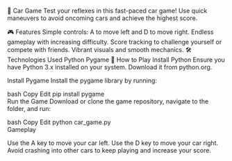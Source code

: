 🚗 Car Game
Test your reflexes in this fast-paced car game! Use quick maneuvers to avoid oncoming cars and achieve the highest score.

🎮 Features
Simple controls: A to move left and D to move right.
Endless gameplay with increasing difficulty.
Score tracking to challenge yourself or compete with friends.
Vibrant visuals and smooth mechanics.
🛠️ Technologies Used
Python
Pygame
🚀 How to Play
Install Python
Ensure you have Python 3.x installed on your system. Download it from python.org.

Install Pygame
Install the pygame library by running:

bash
Copy
Edit
pip install pygame  
Run the Game
Download or clone the game repository, navigate to the folder, and run:

bash
Copy
Edit
python car_game.py  
Gameplay

Use the A key to move your car left.
Use the D key to move your car right.
Avoid crashing into other cars to keep playing and increase your score.